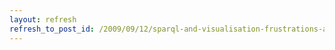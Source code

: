 ```yaml
---
layout: refresh
refresh_to_post_id: /2009/09/12/sparql-and-visualisation-frustrations-aggregation-and-projection
---
```

